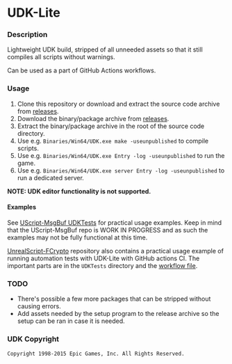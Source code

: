 # UDK-Lite

### Description

Lightweight UDK build, stripped of all unneeded assets so that it still compiles all scripts without warnings.

Can be used as a part of GitHub Actions workflows.

### Usage

1. Clone this repository or download and extract the source code archive from [releases](https://github.com/tuokri/UDK-Lite/releases).
2. Download the binary/package archive from [releases](https://github.com/tuokri/UDK-Lite/releases).
3. Extract the binary/package archive in the root of the source code directory.
4. Use e.g. `Binaries/Win64/UDK.exe make -useunpublished` to compile scripts.
5. Use e.g. `Binaries/Win64/UDK.exe Entry -log -useunpublished` to run the game.
6. Use e.g. `Binaries/Win64/UDK.exe server Entry -log -useunpublished` to run a dedicated server.

**NOTE: UDK editor functionality is not supported.**

#### Examples

See [UScript-MsgBuf UDKTests](https://github.com/tuokri/uscript-msgbuf/tree/master/tests/UDKTests) for
practical usage examples. Keep in mind that the UScript-MsgBuf repo is WORK IN PROGRESS and as such the
examples may not be fully functional at this time.

[UnrealScript-FCrypto](https://github.com/tuokri/UnrealScript-FCrypto/tree/master/UDKTests)
repository also contains a practical usage example of running automation tests with UDK-Lite
with GitHub actions CI. The important parts are in the `UDKTests` directory and the
[workflow file](https://github.com/tuokri/UnrealScript-FCrypto/blob/master/.github/workflows/udk-tests.yaml).

### TODO

- There's possible a few more packages that can be stripped without causing errors.
- Add assets needed by the setup program to the release archive so the setup can be ran
  in case it is needed.

### UDK Copyright

```
Copyright 1998-2015 Epic Games, Inc. All Rights Reserved.
```
